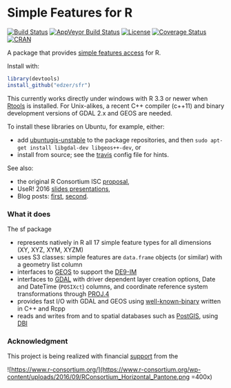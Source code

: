 # Simple Features for R

[![Build Status](https://travis-ci.org/edzer/sfr.png?branch=master)](https://travis-ci.org/edzer/sfr)
[![AppVeyor Build Status](https://ci.appveyor.com/api/projects/status/github/edzer/sfr?branch=master&svg=true)](https://ci.appveyor.com/project/edzer/sfr)
[![License](http://img.shields.io/badge/license-GPL%20%28%3E=%202%29-brightgreen.svg?style=flat)](http://www.gnu.org/licenses/gpl-2.0.html) 
[![Coverage Status](https://img.shields.io/codecov/c/github/edzer/sfr/master.svg)](https://codecov.io/github/edzer/sfr?branch=master)
[![CRAN](http://www.r-pkg.org/badges/version/sf)](http://cran.rstudio.com/package=sf) 

A package that provides [simple features access](https://en.wikipedia.org/wiki/Simple_Features) for R.

Install with:

```r
library(devtools)
install_github("edzer/sfr")
```

This currently works directly under windows with R 3.3 or newer when [Rtools](https://cran.r-project.org/bin/windows/Rtools/) is installed. For Unix-alikes, a recent C++ compiler (c++11) and binary development versions of GDAL 2.x and GEOS are needed.

To install these libraries on Ubuntu, for example, either:

* add [ubuntugis-unstable](http://ppa.launchpad.net/ubuntugis/ubuntugis-unstable/ubuntu/) to the package repositories, and then `sudo apt-get install libgdal-dev libgeos++-dev`, or
* install from source; see the [travis](https://github.com/edzer/sfr/blob/master/.travis.yml) config file for hints.

See also:

* the original R Consortium ISC [proposal](PROPOSAL.md),
* UseR! 2016 [slides presentations](http://pebesma.staff.ifgi.de/pebesma_sfr.pdf),
* Blog posts: [first](http://r-spatial.org/r/2016/02/15/simple-features-for-r.html), [second](http://r-spatial.org/r/2016/07/18/sf2.html).

### What it does

The sf package

* represents natively in R all 17 simple feature types for all dimensions (XY, XYZ, XYM, XYZM)
* uses S3 classes: simple features are `data.frame` objects (or similar) with a geometry list column
* interfaces to [GEOS](https://trac.osgeo.org/geos) to support the [DE9-IM](https://en.wikipedia.org/wiki/DE-9IM)
* interfaces to [GDAL](http://www.gdal.org/) with driver dependent layer creation options, Date and DateTime (`POSIXct`) columns, and coordinate reference system transformations through [PROJ.4](http://proj4.org/)
* provides fast I/O with GDAL and GEOS using [well-known-binary](https://en.wikipedia.org/wiki/Well-known_text#Well-known_binary) written in C++ and Rcpp
* reads and writes from and to spatial databases such as [PostGIS](http://postgis.net/), using [DBI](https://cran.r-project.org/web/packages/DBI/index.html)

### Acknowledgment

This project is being realized with financial [support](https://www.r-consortium.org/projects) from the

![https://www.r-consortium.org/](https://www.r-consortium.org/wp-content/uploads/2016/09/RConsortium_Horizontal_Pantone.png =400x)
